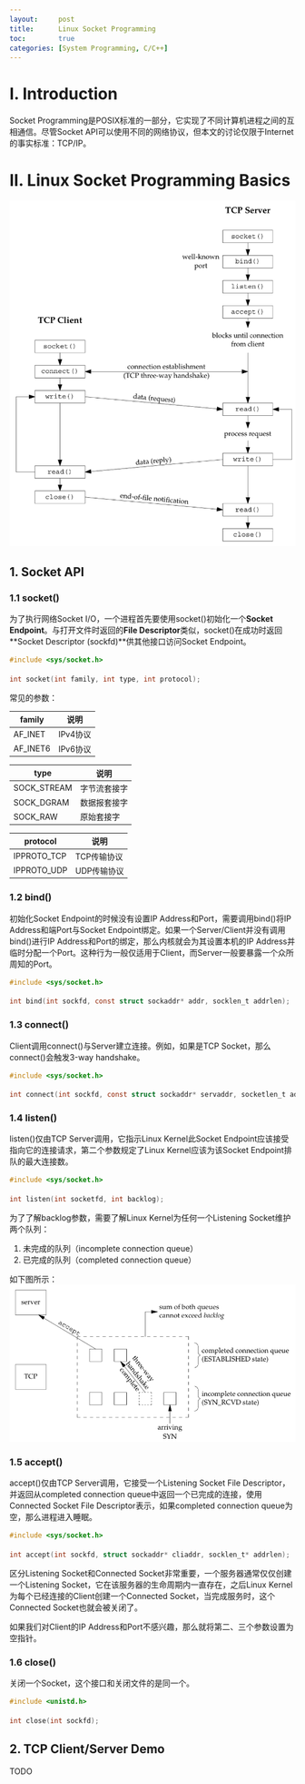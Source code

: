 ```yaml
---
layout:     post
title:      Linux Socket Programming
toc:        true
categories: [System Programming, C/C++]
---
```

# Ⅰ. Introduction
Socket Programming是POSIX标准的一部分，它实现了不同计算机进程之间的互相通信。尽管Socket API可以使用不同的网络协议，但本文的讨论仅限于Internet的事实标准：TCP/IP。

# Ⅱ. Linux Socket Programming Basics
![TCP Client/Server Big Picture](/assets/posts/Linux_Socket_Programming/TCP_Server_Client_Big_Picture.png)
## 1. Socket API
### 1.1 socket()
为了执行网络Socket I/O，一个进程首先要使用socket()初始化一个**Socket Endpoint**。与打开文件时返回的**File Descriptor**类似，socket()在成功时返回**Socket Descriptor (sockfd)**供其他接口访问Socket Endpoint。
```c
#include <sys/socket.h>

int socket(int family, int type, int protocol);
```

常见的参数：

| family      |                        说明                                        |
| ----------- | ------------------------------------------------------------------ |
| AF_INET     | IPv4协议                                                           |
| AF_INET6    | IPv6协议                                                           |

| type        |                        说明                                        |
| ----------- | ------------------------------------------------------------------ |
| SOCK_STREAM | 字节流套接字                                                       |
| SOCK_DGRAM  | 数据报套接字                                                       |
| SOCK_RAW    | 原始套接字                                                         |

| protocol    |                        说明                                        |
| ----------- | ------------------------------------------------------------------ |
| IPPROTO_TCP | TCP传输协议                                                        |
| IPPROTO_UDP | UDP传输协议                                                        |

### 1.2 bind()
初始化Socket Endpoint的时候没有设置IP Address和Port，需要调用bind()将IP Address和端Port与Socket Endpoint绑定。如果一个Server/Client并没有调用bind()进行IP Address和Port的绑定，那么内核就会为其设置本机的IP Address并临时分配一个Port。这种行为一般仅适用于Client，而Server一般要暴露一个众所周知的Port。
```c
#include <sys/socket.h>

int bind(int sockfd, const struct sockaddr* addr, socklen_t addrlen);
```

### 1.3 connect()
Client调用connect()与Server建立连接。例如，如果是TCP Socket，那么connect()会触发3-way handshake。
```c
#include <sys/socket.h>

int connect(int sockfd, const struct sockaddr* servaddr, socketlen_t addrlen);
```

### 1.4 listen()
listen()仅由TCP Server调用，它指示Linux Kernel此Socket Endpoint应该接受指向它的连接请求，第二个参数规定了Linux Kernel应该为该Socket Endpoint排队的最大连接数。
```c
#include <sys/socket.h>

int listen(int socketfd, int backlog);
```

为了了解backlog参数，需要了解Linux Kernel为任何一个Listening Socket维护两个队列：
1. 未完成的队列（incomplete connection queue）
2. 已完成的队列（completed connection queue）

如下图所示：
![Two Queues for TCP Listening Socket](/assets/posts/Linux_Socket_Programming/two_queues_for_TCP_listening_socket.png)

### 1.5 accept()
accept()仅由TCP Server调用，它接受一个Listening Socket File Descriptor，并返回从completed connection queue中返回一个已完成的连接，使用Connected Socket File Descriptor表示，如果completed connection queue为空，那么进程进入睡眠。

```c
#include <sys/socket.h>

int accept(int sockfd, struct sockaddr* cliaddr, socklen_t* addrlen);
```

区分Listening Socket和Connected Socket非常重要，一个服务器通常仅仅创建一个Listening Socket，它在该服务器的生命周期内一直存在，之后Linux Kernel为每个已经连接的Client创建一个Connected Socket，当完成服务时，这个Connected Socket也就会被关闭了。

如果我们对Client的IP Address和Port不感兴趣，那么就将第二、三个参数设置为空指针。

### 1.6 close()
关闭一个Socket，这个接口和关闭文件的是同一个。
```c
#include <unistd.h>

int close(int sockfd);
```

## 2. TCP Client/Server Demo
TODO

